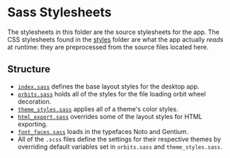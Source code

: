 # Sass Stylesheets

The stylesheets in this folder are the source stylesheets
for the app. The CSS stylesheets found in the [styles](../styles/)
folder are what the app actually _reads_ at runtime: they are
preprocessed from the source files located here.

## Structure

- [`index.sass`](index.sass) defines the base layout styles for the desktop app.
- [`orbits.sass`](orbits.sass) holds all of the styles for the file loading orbit wheel decoration.
- [`theme_styles.sass`](theme_styles.sass) applies all of a theme's color styles.
- [`html_export.sass`](html_export.sass) overrides some of the layout styles for HTML exporting.
- [`font_faces.sass`](font_faces.sass) loads in the typefaces Noto and Gentium.
- All of the `.scss` files define the settings for their respective themes by overriding default
  variables set in `orbits.sass` and `theme_styles.sass`.
